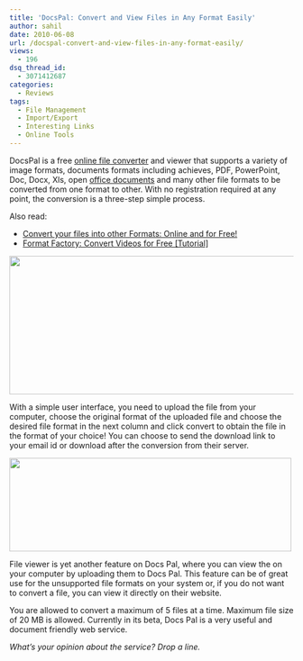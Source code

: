 ```yaml
---
title: 'DocsPal: Convert and View Files in Any Format Easily'
author: sahil
date: 2010-06-08
url: /docspal-convert-and-view-files-in-any-format-easily/
views:
  - 196
dsq_thread_id:
  - 3071412687
categories:
  - Reviews
tags:
  - File Management
  - Import/Export
  - Interesting Links
  - Online Tools
---
```

DocsPal is a free [online file converter][1] and viewer that supports a variety of image formats, documents formats including achieves, PDF, PowerPoint, Doc, Docx, Xls, open [office documents][2] and many other file formats to be converted from one format to other. With no registration required at any point, the conversion is a three-step simple process.

Also read: <a href="http://devilsworkshop.org/convert-your-files-into-other-formats-online-and-for-free/" target="_blank"></a>

  * <a href="http://devilsworkshop.org/convert-your-files-into-other-formats-online-and-for-free/" target="_blank">Convert your files into other Formats: Online and for Free!</a>
  * <a href="http://devilsworkshop.org/format-factory-convert-videos-for-free-tutorial/" target="_blank">Format Factory: Convert Videos for Free [Tutorial]</a>

<a rel="attachment wp-att-26272" href="http://devilsworkshop.org/docspal-convert-and-view-files-in-any-format-easily/docspal/"><img class="alignnone size-full wp-image-26272" title="docspal" src="http://cdn.devilsworkshop.org/files/2010/06/docspal-e1275849986493.png" alt="" width="540" height="246" /></a>

With a simple user interface, you need to upload the file from your computer, choose the original format of the uploaded file and choose the desired file format in the next column and click convert to obtain the file in the format of your choice! You can choose to send the download link to your email id or download after the conversion from their server.

<a rel="attachment wp-att-26273" href="http://devilsworkshop.org/docspal-convert-and-view-files-in-any-format-easily/docspal-viewer/"><img class="alignnone size-full wp-image-26273" title="docspal-viewer" src="http://cdn.devilsworkshop.org/files/2010/06/docspal-viewer-e1275850436912.png" alt="" width="500" height="166" /></a>

File viewer is yet another feature on Docs Pal, where you can view the on your computer by uploading them to Docs Pal. This feature can be of great use for the unsupported file formats on your system or, if you do not want to convert a file, you can view it directly on their website.

You are allowed to convert a maximum of 5 files at a time. Maximum file size of 20 MB is allowed. Currently in its beta, Docs Pal is a very useful and document friendly web service.

*What&#8217;s your opinion about the service? Drop a line.*

 [1]: http://devilsworkshop.org/free-pdf-converter-convert-your-word-and-excel-files-to-pdf/ "online file converter"
 [2]: http://devilsworkshop.org/will-docs-com-be-the-google-docs-killer/ "office documents"
